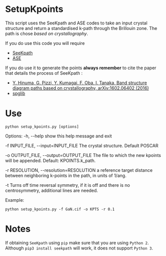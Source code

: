 # SetupKpoints


This script uses the SeeKpath and ASE codes to take an input crystal structure and return a standardised k-path through the Brillouin zone. The path is chose *based on crystallography*.

If you do use this code you will require
* [SeeKpath](https://github.com/giovannipizzi/seekpath)
* [ASE](https://wiki.fysik.dtu.dk/ase/about.html)

If you do use it to generate the points **always remember** to cite the paper that details the process of SeeKpath :
* [Y. Hinuma, G. Pizzi, Y. Kumagai, F. Oba, I. Tanaka, Band structure diagram paths based on crystallography, arXiv:1602.06402 (2016)](https://arxiv.org/abs/1602.06402)
* [spglib](http://atztogo.github.io/spglib/index.html)


# Use
`python setup_kpoints.py [options]`

Options:
  -h, --help            show this help message and exit
  
  -f INPUT_FILE, --input=INPUT_FILE
                        The crystal structure. Default POSCAR
                        
  -o OUTPUT_FILE, --output=OUTPUT_FILE
                        The file to which the new kpoints will be appended.
                        Default: KPOINTS.k_path.
                        
  -r RESOLUTION, --resolution=RESOLUTION
                        a reference target distance between neighboring
                        k-points in the path, in units of 1/ang.
                        
  -t                    Turns off time reversal symmetry, if it is off and
                        there is no centrosymmetry, additional lines are
                        needed.                    

Example: 

`python setup_kpoints.py -f GaN.cif -o KPTS -r 0.1`

# Notes

If obtaining `SeeKpath` using `pip` make sure that you are using `Python 2`. Although `pip3 install seekpath` will work, it does not support `Python 3`.
